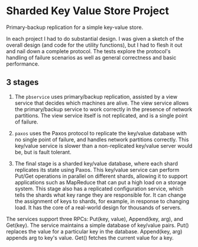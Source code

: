# Sharded Key Value Store Project

Primary-backup replication for a simple key-value store.

In each project I had to do substantial design. I was given a sketch of the overall design (and code for the utility functions), but I had to flesh it out and nail down a complete protocol. The tests explore the protocol's handling of failure scenarios as well as general correctness and basic performance.

## 3 stages

1. The `pbservice` uses primary/backup replication, assisted by a view service that decides which machines are alive. The view service allows the primary/backup service to work correctly in the presence of network partitions. The view service itself is not replicated, and is a single point of failure.

2. `paxos` uses the Paxos protocol to replicate the key/value database with no single point of failure, and handles network partitions correctly. This key/value service is slower than a non-replicated key/value server would be, but is fault tolerant.

3. The final stage is a sharded key/value database, where each shard replicates its state using Paxos. This key/value service can perform Put/Get operations in parallel on different shards, allowing it to support applications such as MapReduce that can put a high load on a storage system. This stage also has a replicated configuration service, which tells the shards what key range they are responsible for. It can change the assignment of keys to shards, for example, in response to changing load. It has the core of a real-world design for thousands of servers.

The services support three RPCs: Put(key, value), Append(key, arg), and Get(key). The service maintains a simple database of key/value pairs. Put() replaces the value for a particular key in the database. Append(key, arg) appends arg to key's value. Get() fetches the current value for a key.
